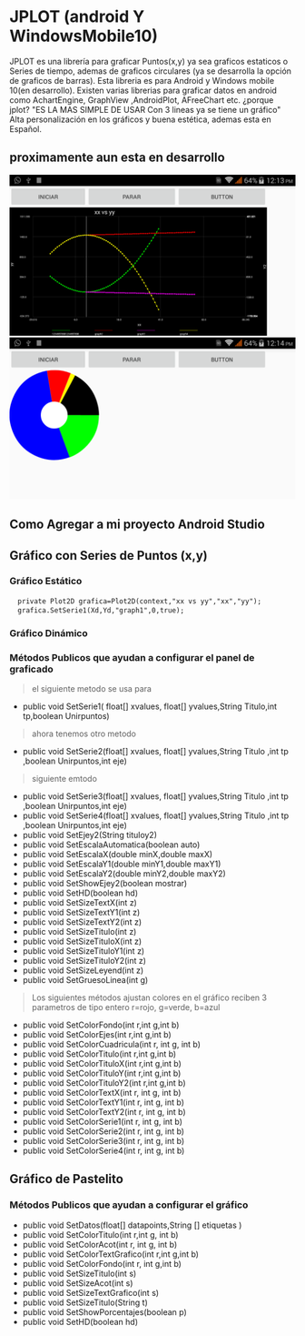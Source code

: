 # JPLOT (android Y WindowsMobile10)
JPLOT  es una librería para graficar Puntos(x,y) ya sea graficos estaticos o Series de tiempo, ademas de graficos circulares (ya se desarrolla la opción de graficos de barras). Esta libreria es para Android y Windows mobile 10(en desarrollo). Existen varias librerias para graficar datos en android como AchartEngine, GraphView ,AndroidPlot, AFreeChart etc. ¿porque jplot? "ES LA MAS SIMPLE DE USAR Con 3 lineas ya se tiene un gráfico" Alta personalización en los gráficos y buena estética, ademas esta en Español.

## proximamente aun esta en desarrollo
![GitHub Logo](libreria.png)
![GitHub Logo](libreria2.png)

## Como Agregar a mi proyecto Android Studio

##  Gráfico con Series de Puntos (x,y)
### Gráfico Estático
      private Plot2D grafica=Plot2D(context,"xx vs yy","xx","yy");
      grafica.SetSerie1(Xd,Yd,"graph1",0,true);
### Gráfico Dinámico
### Métodos Publicos que ayudan a configurar el panel de graficado
>el siguiente metodo se usa para
* public void SetSerie1( float[] xvalues, float[] yvalues,String Titulo,int tp,boolean Unirpuntos)  
>ahora tenemos otro metodo
* public void SetSerie2(float[] xvalues, float[] yvalues,String Titulo ,int tp ,boolean Unirpuntos,int eje)  
>siguiente emtodo
* public void SetSerie3(float[] xvalues, float[] yvalues,String Titulo ,int tp ,boolean Unirpuntos,int eje)
* public void SetSerie4(float[] xvalues, float[] yvalues,String Titulo ,int tp ,boolean Unirpuntos,int eje)
* public void SetEjey2(String tituloy2)
* public void SetEscalaAutomatica(boolean auto)
* public void SetEscalaX(double minX,double maxX)
* public void SetEscalaY1(double minY1,double maxY1)
* public void SetEscalaY2(double minY2,double maxY2)
* public void SetShowEjey2(boolean mostrar)
* public void SetHD(boolean hd)
* public void  SetSizeTextX(int z)
* public void  SetSizeTextY1(int z)
* public void  SetSizeTextY2(int z)
* public void  SetSizeTitulo(int z)
* public void  SetSizeTituloX(int z)
* public void  SetSizeTituloY1(int z)
* public void  SetSizeTituloY2(int z)
* public void SetSizeLeyend(int z)
* public void SetGruesoLinea(int g)

>Los siguientes métodos ajustan colores en el gráfico reciben 3 parametros de tipo entero r=rojo, g=verde, b=azul
- public void SetColorFondo(int r,int g,int b)      
- public void SetColorEjes(int r,int g,int b)        
- public void SetColorCuadricula(int r, int g, int b)
- public void SetColorTitulo(int r,int g,int b)      
- public void SetColorTituloX(int r,int g,int b)    
- public void SetColorTituloY(int r,int g,int b)    
- public void SetColorTituloY2(int r,int g,int b)    
- public void SetColorTextX(int r, int g, int b)   
- public void SetColorTextY1(int r, int g, int b)   
- public void SetColorTextY2(int r, int g, int b)  
- public void  SetColorSerie1(int r, int g, int b)
- public void  SetColorSerie2(int r, int g, int b)
- public void  SetColorSerie3(int r, int g, int b)
- public void  SetColorSerie4(int r, int g, int b)



## Gráfico de Pastelito
### Métodos Publicos que ayudan a configurar el gráfico
* public void SetDatos(float[] datapoints,String [] etiquetas  ) 
* public void SetColorTitulo(int r,int g, int b)
* public void SetColorAcot(int r, int g, int b)
* public void SetColorTextGrafico(int r,int g,int b)
* public void SetColorFondo(int r, int g,int b)
* public void SetSizeTitulo(int s)
* public void SetSizeAcot(int s)
* public void SetSizeTextGrafico(int s)
* public void SetSizeTitulo(String t)
* public void SetShowPorcentajes(boolean p)
* public void SetHD(boolean hd)
       
